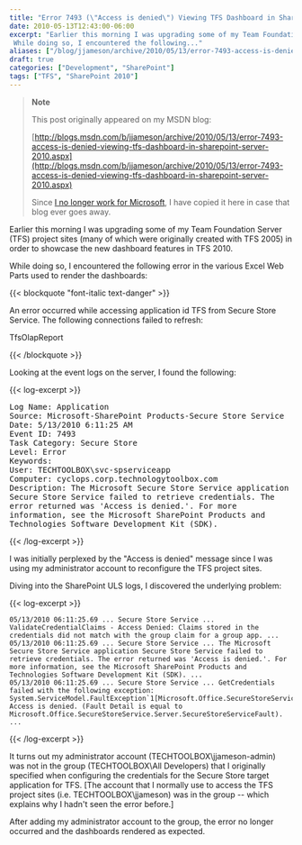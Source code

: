 ```yaml
---
title: "Error 7493 (\"Access is denied\") Viewing TFS Dashboard in SharePoint Server 2010"
date: 2010-05-13T12:43:00-06:00
excerpt: "Earlier this morning I was upgrading some of my Team Foundation Server (TFS) project sites (many of which were originally created with TFS 2005) in order to showcase the new dashboard features in TFS 2010. 
 While doing so, I encountered the following..."
aliases: ["/blog/jjameson/archive/2010/05/13/error-7493-access-is-denied-viewing-tfs-dashboard-in-sharepoint-server-2010.aspx"]
draft: true
categories: ["Development", "SharePoint"]
tags: ["TFS", "SharePoint 2010"]
---
```


> **Note**
>
> This post originally appeared on my MSDN blog:
>
> [http://blogs.msdn.com/b/jjameson/archive/2010/05/13/error-7493-access-is-denied-viewing-tfs-dashboard-in-sharepoint-server-2010.aspx](http://blogs.msdn.com/b/jjameson/archive/2010/05/13/error-7493-access-is-denied-viewing-tfs-dashboard-in-sharepoint-server-2010.aspx)
>
> Since
> [I no longer work for Microsoft](/blog/jjameson/2011/09/02/last-day-with-microsoft),
> I have copied it here in case that blog ever goes away.

Earlier this morning I was upgrading some of my Team Foundation Server (TFS)
project sites (many of which were originally created with TFS 2005) in order to
showcase the new dashboard features in TFS 2010.

While doing so, I encountered the following error in the various Excel Web Parts
used to render the dashboards:

{{< blockquote "font-italic text-danger" >}}

An error occurred while accessing application id TFS from Secure Store Service.
The following connections failed to refresh:

TfsOlapReport

{{< /blockquote >}}

Looking at the event logs on the server, I found the following:

{{< log-excerpt >}}

<samp>Log Name: Application<br> Source: Microsoft-SharePoint Products-Secure
Store Service<br> Date: 5/13/2010 6:11:25 AM<br> Event ID: 7493<br> Task
Category: Secure Store<br> Level: Error<br> Keywords:<br> User:
TECHTOOLBOX\svc-spserviceapp<br> Computer:
cyclops.corp.technologytoolbox.com<br> Description: The Microsoft Secure Store
Service application Secure Store Service failed to retrieve credentials. The
error returned was 'Access is denied.'. For more information, see the Microsoft
SharePoint Products and Technologies Software Development Kit (SDK). </samp>

{{< /log-excerpt >}}

I was initially perplexed by the "Access is denied" message since I was using my
administrator account to reconfigure the TFS project sites.

Diving into the SharePoint ULS logs, I discovered the underlying problem:

{{< log-excerpt >}}

```
05/13/2010 06:11:25.69 ... Secure Store Service ... ValidateCredentialClaims - Access Denied: Claims stored in the credentials did not match with the group claim for a group app. ...
05/13/2010 06:11:25.69 ... Secure Store Service ... The Microsoft Secure Store Service application Secure Store Service failed to retrieve credentials. The error returned was 'Access is denied.'. For more information, see the Microsoft SharePoint Products and Technologies Software Development Kit (SDK). ...
05/13/2010 06:11:25.69 ... Secure Store Service ... GetCredentials failed with the following exception: System.ServiceModel.FaultException`1[Microsoft.Office.SecureStoreService.Server.SecureStoreServiceFault]: Access is denied. (Fault Detail is equal to Microsoft.Office.SecureStoreService.Server.SecureStoreServiceFault). ...

```

{{< /log-excerpt >}}

It turns out my administrator account (TECHTOOLBOX\jjameson-admin) was not in
the group (TECHTOOLBOX\All Developers) that I originally specified when
configuring the credentials for the Secure Store target application for TFS.
[The account that I normally use to access the TFS project sites (i.e.
TECHTOOLBOX\jjameson) was in the group -- which explains why I hadn't seen the
error before.]

After adding my administrator account to the group, the error no longer occurred
and the dashboards rendered as expected.

